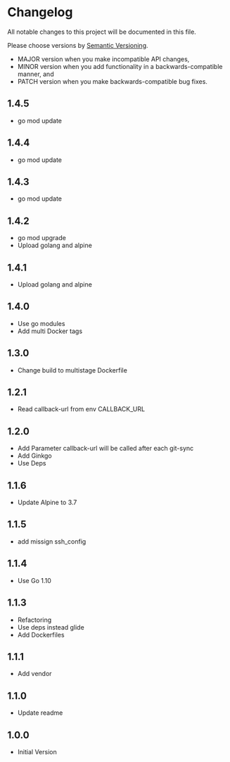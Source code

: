# Changelog

All notable changes to this project will be documented in this file.

Please choose versions by [Semantic Versioning](http://semver.org/).

* MAJOR version when you make incompatible API changes,
* MINOR version when you add functionality in a backwards-compatible manner, and
* PATCH version when you make backwards-compatible bug fixes.

## 1.4.5

- go mod update

## 1.4.4

- go mod update

## 1.4.3

- go mod update

## 1.4.2

- go mod upgrade
- Upload golang and alpine

## 1.4.1

- Upload golang and alpine

## 1.4.0

- Use go modules
- Add multi Docker tags

## 1.3.0

- Change build to multistage Dockerfile 

## 1.2.1

- Read callback-url from env CALLBACK_URL

## 1.2.0

- Add Parameter callback-url will be called after each git-sync
- Add Ginkgo
- Use Deps

## 1.1.6

- Update Alpine to 3.7

## 1.1.5

- add missign ssh_config

## 1.1.4

- Use Go 1.10

## 1.1.3

- Refactoring
- Use deps instead glide
- Add Dockerfiles

## 1.1.1

- Add vendor

## 1.1.0

- Update readme

## 1.0.0

- Initial Version
